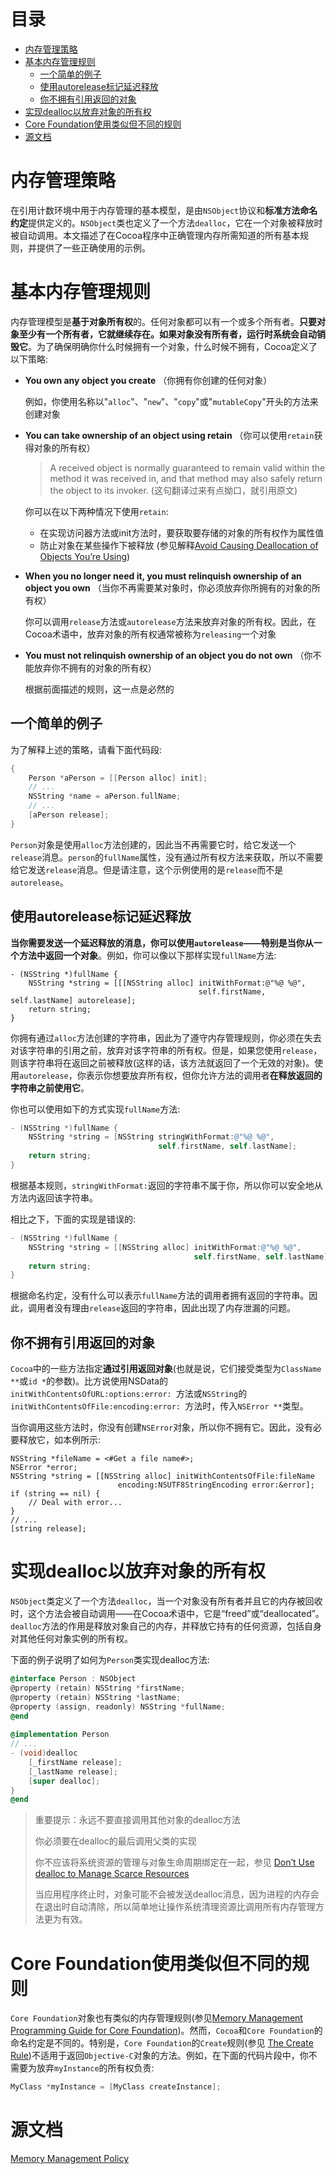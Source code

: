 # 目录
 * [内存管理策略](#内存管理策略)
 * [基本内存管理规则](#基本内存管理规则)
    * [一个简单的例子](#一个简单的例子)
    * [使用autorelease标记延迟释放](#使用autorelease标记延迟释放)
    * [你不拥有引用返回的对象](#你不拥有引用返回的对象)
 * [实现dealloc以放弃对象的所有权](#实现dealloc以放弃对象的所有权)
 * [Core Foundation使用类似但不同的规则](#core-foundation使用类似但不同的规则)
 * [源文档](#源文档)

# 内存管理策略

在引用计数环境中用于内存管理的基本模型，是由`NSObject`协议和**标准方法命名约定**提供定义的。`NSObject`类也定义了一个方法`dealloc`，它在一个对象被释放时被自动调用。本文描述了在Cocoa程序中正确管理内存所需知道的所有基本规则，并提供了一些正确使用的示例。

# 基本内存管理规则

内存管理模型是**基于对象所有权**的。任何对象都可以有一个或多个所有者。**只要对象至少有一个所有者，它就继续存在。如果对象没有所有者，运行时系统会自动销毁它**。为了确保明确你什么时候拥有一个对象，什么时候不拥有，Cocoa定义了以下策略:

* **You own any object you create** （你拥有你创建的任何对象）

  例如，你使用名称以"`alloc`"、"`new`"、"`copy`"或"`mutableCopy`"开头的方法来创建对象

* **You can take ownership of an object using retain** （你可以使用`retain`获得对象的所有权）

  > A received object is normally guaranteed to remain valid within the method it was received in, and that method may also safely return the object to its invoker. (这句翻译过来有点拗口，就引用原文)

  你可以在以下两种情况下使用`retain`:

  * 在实现访问器方法或init方法时，要获取要存储的对象的所有权作为属性值
  * 防止对象在某些操作下被释放 (参见解释[Avoid Causing Deallocation of Objects You’re Using](https://developer.apple.com/library/archive/documentation/Cocoa/Conceptual/MemoryMgmt/Articles/mmPractical.html#//apple_ref/doc/uid/20000043-1000922))

* **When you no longer need it, you must relinquish ownership of an object you own** （当你不再需要某对象时，你必须放弃你所拥有的对象的所有权）

  你可以调用`release`方法或`autorelease`方法来放弃对象的所有权。因此，在Cocoa术语中，放弃对象的所有权通常被称为`releasing`一个对象

* **You must not relinquish ownership of an object you do not own** （你不能放弃你不拥有的对象的所有权）

  根据前面描述的规则，这一点是必然的

## 一个简单的例子

为了解释上述的策略，请看下面代码段:

```objective-c
{
    Person *aPerson = [[Person alloc] init];
    // ...
    NSString *name = aPerson.fullName;
    // ...
    [aPerson release];
}
```

`Person`对象是使用`alloc`方法创建的，因此当不再需要它时，给它发送一个`release`消息。`person`的`fullName`属性，没有通过所有权方法来获取，所以不需要给它发送`release`消息。但是请注意，这个示例使用的是`release`而不是`autorelease`。

## 使用autorelease标记延迟释放

**当你需要发送一个延迟释放的消息，你可以使用`autorelease`——特别是当你从一个方法中返回一个对象**。例如，你可以像以下那样实现`fullName`方法:

```objc
- (NSString *)fullName {
    NSString *string = [[[NSString alloc] initWithFormat:@"%@ %@",
                                          self.firstName, self.lastName] autorelease];
    return string;
}
```

你拥有通过`alloc`方法创建的字符串，因此为了遵守内存管理规则，你必须在失去对该字符串的引用之前，放弃对该字符串的所有权。但是，如果您使用`release`，则该字符串将在返回之前被释放(这样的话，该方法就返回了一个无效的对象)。使用`autorelease`，你表示你想要放弃所有权，但你允许方法的调用者**在释放返回的字符串之前使用它**。

你也可以使用如下的方式实现`fullName`方法:

```objective-c
- (NSString *)fullName {
    NSString *string = [NSString stringWithFormat:@"%@ %@",
                                 self.firstName, self.lastName];
    return string;
}
```

根据基本规则，`stringWithFormat:`返回的字符串不属于你，所以你可以安全地从方法内返回该字符串。

相比之下，下面的实现是错误的:

```objective-c
- (NSString *)fullName {
    NSString *string = [[NSString alloc] initWithFormat:@"%@ %@",
                                         self.firstName, self.lastName];
    return string;
}
```

根据命名约定，没有什么可以表示`fullName`方法的调用者拥有返回的字符串。因此，调用者没有理由`release`返回的字符串，因此出现了内存泄漏的问题。

## 你不拥有引用返回的对象

`Cocoa`中的一些方法指定**通过引用返回对象**(也就是说，它们接受类型为`ClassName **`或`id *`的参数)。比方说使用NSData的`initWithContentsOfURL:options:error: `方法或`NSString`的`initWithContentsOfFile:encoding:error: `方法时，传入`NSError **`类型。

当你调用这些方法时，你没有创建`NSError`对象，所以你不拥有它。因此，没有必要释放它，如本例所示:

```objc
NSString *fileName = <#Get a file name#>;
NSError *error;
NSString *string = [[NSString alloc] initWithContentsOfFile:fileName
                        encoding:NSUTF8StringEncoding error:&error];
if (string == nil) {
    // Deal with error...
}
// ...
[string release];
```



# 实现dealloc以放弃对象的所有权

`NSObject`类定义了一个方法`dealloc`，当一个对象没有所有者并且它的内存被回收时，这个方法会被自动调用——在Cocoa术语中，它是“freed”或“deallocated”。`dealloc`方法的作用是释放对象自己的内存，并释放它持有的任何资源，包括自身对其他任何对象实例的所有权。

下面的例子说明了如何为`Person`类实现dealloc方法:

```objective-c
@interface Person : NSObject
@property (retain) NSString *firstName;
@property (retain) NSString *lastName;
@property (assign, readonly) NSString *fullName;
@end
 
@implementation Person
// ...
- (void)dealloc
    [_firstName release];
    [_lastName release];
    [super dealloc];
}
@end
```

> 重要提示：永远不要直接调用其他对象的dealloc方法
>
> 你必须要在dealloc的最后调用父类的实现
>
> 你不应该将系统资源的管理与对象生命周期绑定在一起，参见 [Don’t Use dealloc to Manage Scarce Resources](https://developer.apple.com/library/archive/documentation/Cocoa/Conceptual/MemoryMgmt/Articles/mmPractical.html#//apple_ref/doc/uid/TP40004447-SW13)
>
> 当应用程序终止时，对象可能不会被发送dealloc消息，因为进程的内存会在退出时自动清除，所以简单地让操作系统清理资源比调用所有内存管理方法更为有效。

# Core Foundation使用类似但不同的规则

`Core Foundation`对象也有类似的内存管理规则(参见[Memory Management Programming Guide for Core Foundation](https://developer.apple.com/library/archive/documentation/CoreFoundation/Conceptual/CFMemoryMgmt/CFMemoryMgmt.html#//apple_ref/doc/uid/10000127i))。然而，`Cocoa`和`Core Foundation`的命名约定是不同的。特别是，`Core Foundation`的`Create`规则(参见 [The Create Rule](https://developer.apple.com/library/archive/documentation/CoreFoundation/Conceptual/CFMemoryMgmt/Concepts/Ownership.html#//apple_ref/doc/uid/20001148-103029))不适用于返回`Objective-C`对象的方法。例如，在下面的代码片段中，你不需要为放弃`myInstance`的所有权负责:

```objective-c
MyClass *myInstance = [MyClass createInstance];
```

# 源文档

[Memory Management Policy](https://developer.apple.com/library/archive/documentation/Cocoa/Conceptual/MemoryMgmt/Articles/mmRules.html#//apple_ref/doc/uid/20000994-BAJHFBGH)

